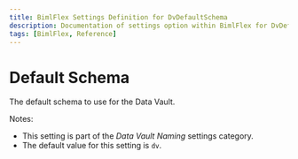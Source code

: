```yaml
---
title: BimlFlex Settings Definition for DvDefaultSchema
description: Documentation of settings option within BimlFlex for DvDefaultSchema
tags: [BimlFlex, Reference]
---
```


# Default Schema

The default schema to use for the Data Vault.

Notes:

* This setting is part of the *Data Vault Naming* settings category.
* The default value for this setting is `dv`.
